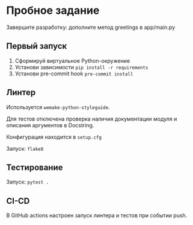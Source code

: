 # Пробное задание

Завершите разработку: дополните метод greetings в app/main.py


## Первый запуск

1) Сформируй виртуальное Python-окружение
2) Установи зависимости `pip install -r requirements`
3) Установи pre-commit hook `pre-commit install`

## Линтер

Используется `wemake-python-styleguide`.

Для тестов отключена проверка наличия документации модуля и описания аргументов в Docstring. 

Конфигурация находится в `setup.cfg`

Запуск: `flake8`

## Тестирование

Запуск: `pytest .`

## CI-CD

В GitHub actions настроен запуск линтера и тестов при событии push.

